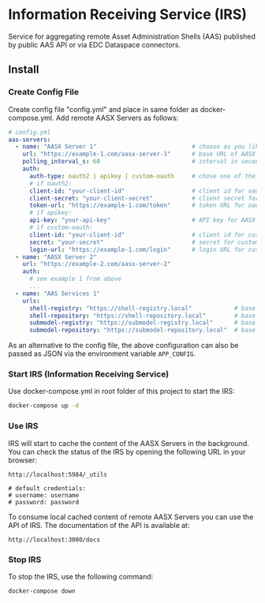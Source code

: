 # Information Receiving Service (IRS)

Service for aggregating remote Asset Administration Shells (AAS) published by public AAS API or via EDC Dataspace connectors.

## Install

### Create Config File

Create config file "config.yml" and place in same folder as docker-compose.yml. Add remote AASX Servers as follows:

```yaml
# config.yml
aas-servers:
  - name: "AASX Server 1"                           # choose as you like
    url: "https://example-1.com/aasx-server-1"      # base URL of AASX Server
    polling_interval_s: 60                          # interval in seconds for polling the server (optional, default: 60 s)
    auth:
      auth-type: oauth2 | apikey | custom-oauth     # chose one of the auth types
      # if oauth2:
      client-id: "your-client-id"                   # client id for oauth2
      client-secret: "your-client-secret"           # client secret for oauth2
      token-url: "https://example-1.com/token"      # token URL for oauth2
      # if apikey:
      api-key: "your-api-key"                       # API key for AASX Server
      # if custom-oauth:
      client-id: "your-client-id"                   # client id for custom oauth
      secret: "your-secret"                         # secret for custom oauth
      login-url: "https://example-1.com/login"      # login URL for custom oauth
  - name: "AASX Server 2"
    url: "https://example-2.com/aasx-server-2"
    auth:
      # see example 1 from above
      ...
  - name: "AAS Services 1"
    urls:
      shell-registry: "https://shell-registry.local"            # base URL of (remote) Shell Registry
      shell-repository: "https://shell-repository.local"        # base URL of (remote) Shell Repository
      submodel-registry: "https://submodel-registry.local"      # base URL of (remote) Submodel Registry
      submodel-repository: "https://submodel-repository.local"  # base URL of (remote) Submodel Repository
```

As an alternative to the config file, the above configuration can also be passed as JSON via the environment variable `APP_CONFIG`.

### Start IRS (Information Receiving Service)

Use docker-compose.yml in root folder of this project to start the IRS:

```bash
docker-compose up -d
```

### Use IRS

IRS will start to cache the content of the AASX Servers in the background. You can check the status of the IRS by opening the following URL in your browser:

```http request
http://localhost:5984/_utils

# default credentials:
# username: username
# password: password
```

To consume local cached content of remote AASX Servers you can use the API of IRS. The documentation of the API is available at:

```http request
http://localhost:3000/docs
```

### Stop IRS

To stop the IRS, use the following command:

```bash
docker-compose down
```
